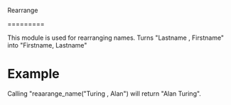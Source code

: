 Rearrange

=========

This module is used for rearranging names.
Turns "Lastname , Firstname" into "Firstname, Lastname"

# Example

Calling "reaarange_name("Turing , Alan") will return "Alan Turing".